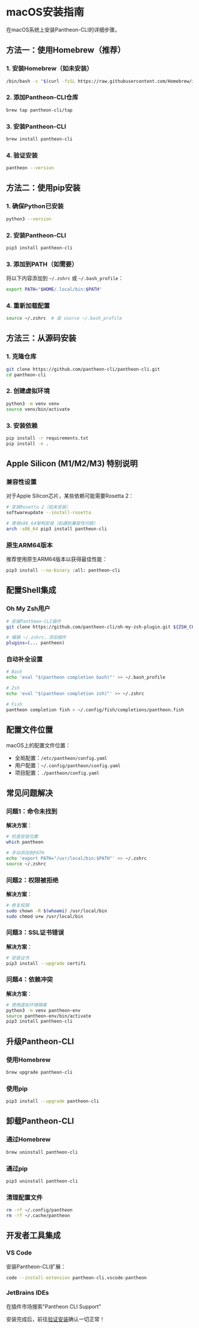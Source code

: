 # macOS安装指南

在macOS系统上安装Pantheon-CLI的详细步骤。

## 方法一：使用Homebrew（推荐）

### 1. 安装Homebrew（如未安装）
```bash
/bin/bash -c "$(curl -fsSL https://raw.githubusercontent.com/Homebrew/install/HEAD/install.sh)"
```

### 2. 添加Pantheon-CLI仓库
```bash
brew tap pantheon-cli/tap
```

### 3. 安装Pantheon-CLI
```bash
brew install pantheon-cli
```

### 4. 验证安装
```bash
pantheon --version
```

## 方法二：使用pip安装

### 1. 确保Python已安装
```bash
python3 --version
```

### 2. 安装Pantheon-CLI
```bash
pip3 install pantheon-cli
```

### 3. 添加到PATH（如需要）
将以下内容添加到 `~/.zshrc` 或 `~/.bash_profile`：
```bash
export PATH="$HOME/.local/bin:$PATH"
```

### 4. 重新加载配置
```bash
source ~/.zshrc  # 或 source ~/.bash_profile
```

## 方法三：从源码安装

### 1. 克隆仓库
```bash
git clone https://github.com/pantheon-cli/pantheon-cli.git
cd pantheon-cli
```

### 2. 创建虚拟环境
```bash
python3 -m venv venv
source venv/bin/activate
```

### 3. 安装依赖
```bash
pip install -r requirements.txt
pip install -e .
```

## Apple Silicon (M1/M2/M3) 特别说明

### 兼容性设置
对于Apple Silicon芯片，某些依赖可能需要Rosetta 2：

```bash
# 安装Rosetta 2（如未安装）
softwareupdate --install-rosetta

# 使用x86_64架构安装（如遇到兼容性问题）
arch -x86_64 pip3 install pantheon-cli
```

### 原生ARM64版本
推荐使用原生ARM64版本以获得最佳性能：
```bash
pip3 install --no-binary :all: pantheon-cli
```

## 配置Shell集成

### Oh My Zsh用户
```bash
# 安装Pantheon-CLI插件
git clone https://github.com/pantheon-cli/oh-my-zsh-plugin.git ${ZSH_CUSTOM:-~/.oh-my-zsh/custom}/plugins/pantheon

# 编辑 ~/.zshrc，添加插件
plugins=(... pantheon)
```

### 自动补全设置
```bash
# Bash
echo 'eval "$(pantheon completion bash)"' >> ~/.bash_profile

# Zsh
echo 'eval "$(pantheon completion zsh)"' >> ~/.zshrc

# Fish
pantheon completion fish > ~/.config/fish/completions/pantheon.fish
```

## 配置文件位置

macOS上的配置文件位置：
- 全局配置：`/etc/pantheon/config.yaml`
- 用户配置：`~/.config/pantheon/config.yaml`
- 项目配置：`./pantheon/config.yaml`

## 常见问题解决

### 问题1：命令未找到
**解决方案**：
```bash
# 检查安装位置
which pantheon

# 手动添加到PATH
echo 'export PATH="/usr/local/bin:$PATH"' >> ~/.zshrc
source ~/.zshrc
```

### 问题2：权限被拒绝
**解决方案**：
```bash
# 修复权限
sudo chown -R $(whoami) /usr/local/bin
sudo chmod u+w /usr/local/bin
```

### 问题3：SSL证书错误
**解决方案**：
```bash
# 安装证书
pip3 install --upgrade certifi
```

### 问题4：依赖冲突
**解决方案**：
```bash
# 使用虚拟环境隔离
python3 -m venv pantheon-env
source pantheon-env/bin/activate
pip3 install pantheon-cli
```

## 升级Pantheon-CLI

### 使用Homebrew
```bash
brew upgrade pantheon-cli
```

### 使用pip
```bash
pip3 install --upgrade pantheon-cli
```

## 卸载Pantheon-CLI

### 通过Homebrew
```bash
brew uninstall pantheon-cli
```

### 通过pip
```bash
pip3 uninstall pantheon-cli
```

### 清理配置文件
```bash
rm -rf ~/.config/pantheon
rm -rf ~/.cache/pantheon
```

## 开发者工具集成

### VS Code
安装Pantheon-CLI扩展：
```bash
code --install-extension pantheon-cli.vscode-pantheon
```

### JetBrains IDEs
在插件市场搜索"Pantheon CLI Support"

安装完成后，前往[验证安装](/installation/verify)确认一切正常！